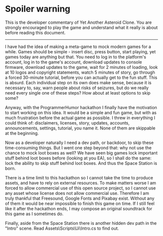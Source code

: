 # Spoiler warning

This is the developer commentary of Yet Another Asteroid Clone. You are strongly encouraged to play the game and understand what it really is about before reading this document.

---

I have had the idea of making a meta-game to mock modern games for a while. Games should be simple - insert disc, press button, start playing, yet games today are anything but that. You need to log in to the platform's account, log in to the game's account, download updates to console firmware, download updates to the game, wait for 2 minutes of loading, look at 10 logos and copyright statements, watch 5 minutes of story, go through a forced 30-minute tutorial, before you can actually get to the fun stuff. This is absurd. Each individual step on its own does make sense, because it is necessary to, say, warn people about risks of seizures, but do we really need every single one of these steps? How about at least options to skip some?

Anyway, with the ProgrammerHumor hackathon I finally have the motivation to start working on this idea. It would be a simple and fun game, but with as much frustration before the actual game as possible. I threw in everything I could think of: disclaimers, licenses, story, updates, accounts, announcements, settings, tutorial, you name it. None of them are skippable at the beginning.

Now as a developer naturally I need a dev path, or backdoor, to skip these time-consuming things. But I went one step beyond that: why not use the chance to mock loot boxes as well? We have seen big games lock important stuff behind loot boxes before (looking at you EA), so I shall do the same: lock the ability to skip stuff behind loot boxes. And thus the Space Station is born.

There is a time limit to this hackathon so I cannot take the time to produce assets, and have to rely on external resources. To make matters worse I am forced to allow commercial use of this open source project, so I cannot use any asset whose license does not allow commercial use. Therefore I am truly thankful that Freesound, Google Fonts and Pixabay exist. Without any of them it would be near impossible to finish this game on time. If I still feel like it after the hackathon ends, I may compose an original soundtrack for this game as I sometimes do.

Finally, aside from the Space Station there is another hidden dev path in the "Intro" scene. Read Assets\Scripts\Ui\Intro.cs to find out.